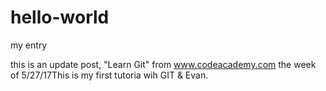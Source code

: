 # hello-world
my entry

this is an update post, "Learn Git" from www.codeacademy.com the week of 5/27/17This is my first tutoria wih GIT & Evan.
